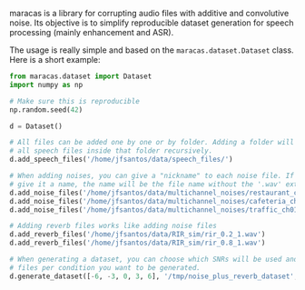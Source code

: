 maracas is a library for corrupting audio files with additive and convolutive
noise. Its objective is to simplify reproducible dataset generation for speech processing (mainly enhancement and ASR).

The usage is really simple and based on the `maracas.dataset.Dataset` class. Here is a short example:

```python
from maracas.dataset import Dataset
import numpy as np

# Make sure this is reproducible
np.random.seed(42)

d = Dataset()

# All files can be added one by one or by folder. Adding a folder will add
# all speech files inside that folder recursively.
d.add_speech_files('/home/jfsantos/data/speech_files/')

# When adding noises, you can give a "nickname" to each noise file. If you do not
# give it a name, the name will be the file name without the '.wav' extension
d.add_noise_files('/home/jfsantos/data/multichannel_noises/restaurant_ch01.wav', name='restaurant')
d.add_noise_files('/home/jfsantos/data/multichannel_noises/cafeteria_ch01.wav', name='cafeteria')
d.add_noise_files('/home/jfsantos/data/multichannel_noises/traffic_ch01.wav', name='traffic')

# Adding reverb files works like adding noise files
d.add_reverb_files('/home/jfsantos/data/RIR_sim/rir_0.2_1.wav')
d.add_reverb_files('/home/jfsantos/data/RIR_sim/rir_0.8_1.wav')

# When generating a dataset, you can choose which SNRs will be used and how many
# files per condition you want to be generated. 
d.generate_dataset([-6, -3, 0, 3, 6], '/tmp/noise_plus_reverb_dataset', files_per_condition=5)
```
